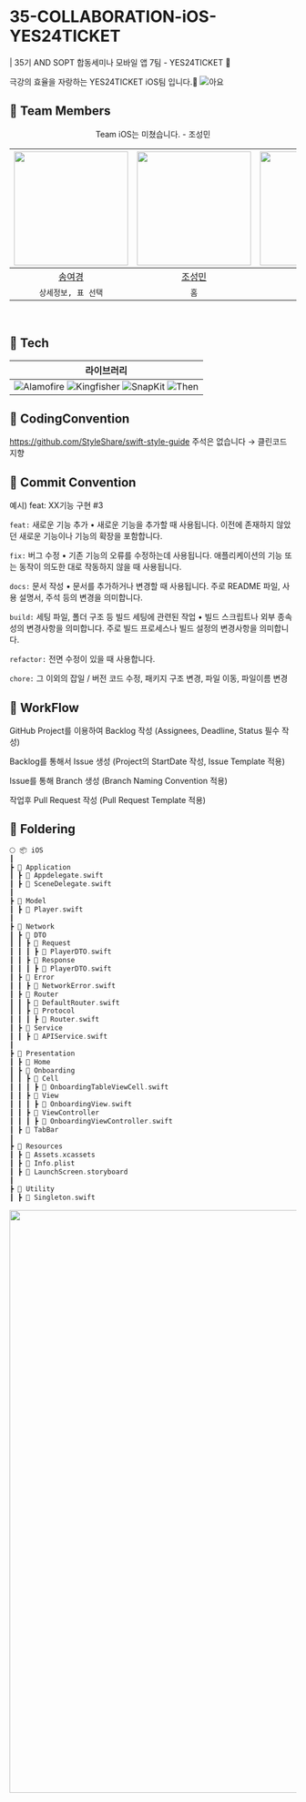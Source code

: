 # 35-COLLABORATION-iOS-YES24TICKET
| 35기 AND SOPT 합동세미나 모바일 앱 7팀 - YES24TICKET 🎫

극강의 효율을 자랑하는 YES24TICKET iOS팀 입니다.🔋
![아요](https://hackmd.io/_uploads/H1rvqDwMkg.png)

## 🎫 Team Members

<div align=center>
  Team iOS는 미쳤습니다. - 조성민
  
<img width="200px" src="https://github.com/0gonge.png"/> | <img width="200px" src="https://github.com/SungMinCho-Kor.png"/> | <img width="200px" src="https://github.com/lalaurrel.png"/> |
|:-----:|:-----:|:-----:|
|[송여경](https://github.com/0gonge)|[조성민](https://github.com/SungMinCho-Kor)|[박어진](https://github.com/lalaurrel)|
| `상세정보, 표 선택` | `홈` | `추천 공연` |

</div>
<br>

## 🎫 Tech
| 라이브러리 |
| :-: | 
| ![Alamofire](https://img.shields.io/badge/Alamofirre-5.10.1-orange) ![Kingfisher](https://img.shields.io/badge/Kingfisher-7.12.0-blue) ![SnapKit](https://img.shields.io/badge/SnapKit-5.7.1-purple) ![Then](https://img.shields.io/badge/Then-3.0.0-lightgreen) |


## 🎫 CodingConvention
https://github.com/StyleShare/swift-style-guide
주석은 없습니다 → 클린코드 지향


## 🎫 Commit Convention
예시)
feat: XX기능 구현 #3

`feat:` 새로운 기능 추가
• 새로운 기능을 추가할 때 사용됩니다. 이전에 존재하지 않았던 새로운 기능이나 기능의 확장을 포함합니다.

`fix:` 버그 수정
• 기존 기능의 오류를 수정하는데 사용됩니다. 애플리케이션의 기능 또는 동작이 의도한 대로 작동하지 않을 때 사용됩니다.

`docs:` 문서 작성
• 문서를 추가하거나 변경할 때 사용됩니다. 주로 README 파일, 사용 설명서, 주석 등의 변경을 의미합니다.

`build:` 세팅 파일, 폴더 구조 등 빌드 세팅에 관련된 작업
• 빌드 스크립트나 외부 종속성의 변경사항을 의미합니다. 주로 빌드 프로세스나 빌드 설정의 변경사항을 의미합니다.

`refactor:`  전면 수정이 있을 때 사용합니다. 

`chore:` 그 이외의 잡일 / 버전 코드 수정, 패키지 구조 변경, 파일 이동, 파일이름 변경

## 🎫 WorkFlow

GitHub Project를 이용하여 Backlog 작성 (Assignees, Deadline, Status 필수 작성)

Backlog를 통해서 Issue 생성 (Project의 StartDate 작성, Issue Template 적용) 

Issue를 통해 Branch 생성 (Branch Naming Convention 적용)

작업후 Pull Request 작성 (Pull Request Template 적용)


## 🎫 Foldering

```swift
🌕 📦 iOS
┃
┣ 📂 Application
┃ ┣ 📜 Appdelegate.swift
┃ ┣ 📜 SceneDelegate.swift
┃
┣ 📂 Model
┃ ┣ 📜 Player.swift
┃
┣ 📂 Network
┃ ┣ 📂 DTO
┃ ┃ ┣ 📂 Request
┃ ┃ ┃ ┣ 📜 PlayerDTO.swift
┃ ┃ ┣ 📂 Response
┃ ┃ ┃ ┣ 📜 PlayerDTO.swift
┃ ┣ 📂 Error
┃ ┃ ┣ 📜 NetworkError.swift
┃ ┣ 📂 Router
┃ ┃ ┣ 📜 DefaultRouter.swift
┃ ┃ ┣ 📂 Protocol
┃ ┃ ┃ ┣ 📜 Router.swift
┃ ┣ 📂 Service
┃ ┃ ┣ 📜 APIService.swift
┃
┣ 📂 Presentation
┃ ┣ 📂 Home
┃ ┣ 📂 Onboarding
┃ ┃ ┣ 📂 Cell
┃ ┃ ┃ ┣ 📜 OnboardingTableViewCell.swift
┃ ┃ ┣ 📂 View
┃ ┃ ┃ ┣ 📜 OnboardingView.swift
┃ ┃ ┣ 📂 ViewController
┃ ┃ ┃ ┣ 📜 OnboardingViewController.swift
┃ ┣ 📂 TabBar
┃
┣ 📂 Resources
┃ ┣ 📜 Assets.xcassets
┃ ┣ 📜 Info.plist
┃ ┣ 📜 LaunchScreen.storyboard
┃
┣ 📂 Utility
┃ ┣ 📜 Singleton.swift

```

<img src="https://github.com/user-attachments/assets/5c2d303a-b024-412a-82d9-75fa97dd0100" width="720" height="1024">
